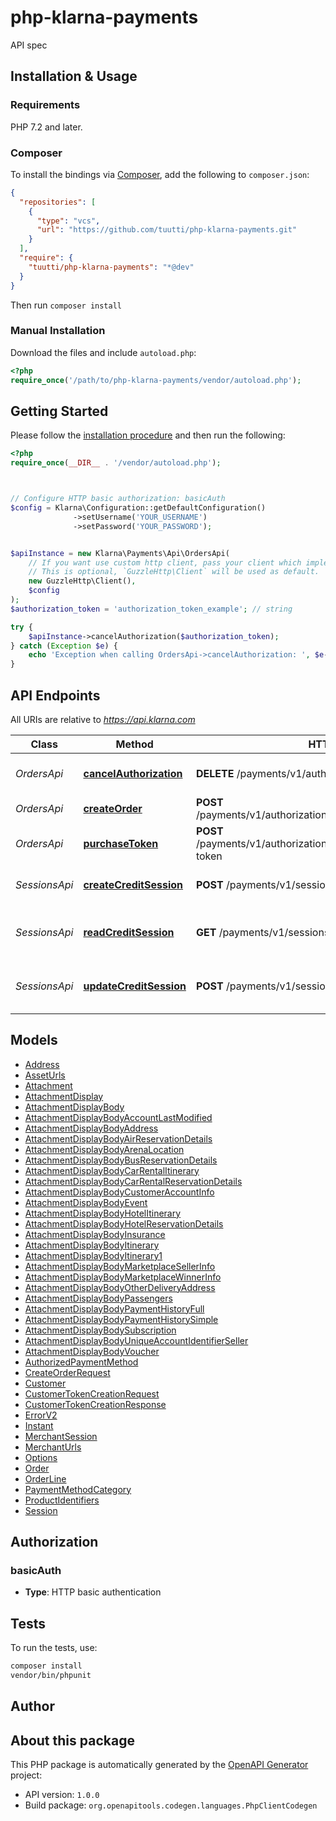 # php-klarna-payments

API spec


## Installation & Usage

### Requirements

PHP 7.2 and later.

### Composer

To install the bindings via [Composer](https://getcomposer.org/), add the following to `composer.json`:

```json
{
  "repositories": [
    {
      "type": "vcs",
      "url": "https://github.com/tuutti/php-klarna-payments.git"
    }
  ],
  "require": {
    "tuutti/php-klarna-payments": "*@dev"
  }
}
```

Then run `composer install`

### Manual Installation

Download the files and include `autoload.php`:

```php
<?php
require_once('/path/to/php-klarna-payments/vendor/autoload.php');
```

## Getting Started

Please follow the [installation procedure](#installation--usage) and then run the following:

```php
<?php
require_once(__DIR__ . '/vendor/autoload.php');



// Configure HTTP basic authorization: basicAuth
$config = Klarna\Configuration::getDefaultConfiguration()
              ->setUsername('YOUR_USERNAME')
              ->setPassword('YOUR_PASSWORD');


$apiInstance = new Klarna\Payments\Api\OrdersApi(
    // If you want use custom http client, pass your client which implements `GuzzleHttp\ClientInterface`.
    // This is optional, `GuzzleHttp\Client` will be used as default.
    new GuzzleHttp\Client(),
    $config
);
$authorization_token = 'authorization_token_example'; // string

try {
    $apiInstance->cancelAuthorization($authorization_token);
} catch (Exception $e) {
    echo 'Exception when calling OrdersApi->cancelAuthorization: ', $e->getMessage(), PHP_EOL;
}

```

## API Endpoints

All URIs are relative to *https://api.klarna.com*

Class | Method | HTTP request | Description
------------ | ------------- | ------------- | -------------
*OrdersApi* | [**cancelAuthorization**](docs/Api/OrdersApi.md#cancelauthorization) | **DELETE** /payments/v1/authorizations/{authorizationToken} | Cancel an existing authorization
*OrdersApi* | [**createOrder**](docs/Api/OrdersApi.md#createorder) | **POST** /payments/v1/authorizations/{authorizationToken}/order | Create a new order
*OrdersApi* | [**purchaseToken**](docs/Api/OrdersApi.md#purchasetoken) | **POST** /payments/v1/authorizations/{authorizationToken}/customer-token | Generate a consumer token
*SessionsApi* | [**createCreditSession**](docs/Api/SessionsApi.md#createcreditsession) | **POST** /payments/v1/sessions | Create a new credit session
*SessionsApi* | [**readCreditSession**](docs/Api/SessionsApi.md#readcreditsession) | **GET** /payments/v1/sessions/{session_id} | Read an existing credit session
*SessionsApi* | [**updateCreditSession**](docs/Api/SessionsApi.md#updatecreditsession) | **POST** /payments/v1/sessions/{session_id} | Update an existing credit session

## Models

- [Address](docs/Model/Address.md)
- [AssetUrls](docs/Model/AssetUrls.md)
- [Attachment](docs/Model/Attachment.md)
- [AttachmentDisplay](docs/Model/AttachmentDisplay.md)
- [AttachmentDisplayBody](docs/Model/AttachmentDisplayBody.md)
- [AttachmentDisplayBodyAccountLastModified](docs/Model/AttachmentDisplayBodyAccountLastModified.md)
- [AttachmentDisplayBodyAddress](docs/Model/AttachmentDisplayBodyAddress.md)
- [AttachmentDisplayBodyAirReservationDetails](docs/Model/AttachmentDisplayBodyAirReservationDetails.md)
- [AttachmentDisplayBodyArenaLocation](docs/Model/AttachmentDisplayBodyArenaLocation.md)
- [AttachmentDisplayBodyBusReservationDetails](docs/Model/AttachmentDisplayBodyBusReservationDetails.md)
- [AttachmentDisplayBodyCarRentalItinerary](docs/Model/AttachmentDisplayBodyCarRentalItinerary.md)
- [AttachmentDisplayBodyCarRentalReservationDetails](docs/Model/AttachmentDisplayBodyCarRentalReservationDetails.md)
- [AttachmentDisplayBodyCustomerAccountInfo](docs/Model/AttachmentDisplayBodyCustomerAccountInfo.md)
- [AttachmentDisplayBodyEvent](docs/Model/AttachmentDisplayBodyEvent.md)
- [AttachmentDisplayBodyHotelItinerary](docs/Model/AttachmentDisplayBodyHotelItinerary.md)
- [AttachmentDisplayBodyHotelReservationDetails](docs/Model/AttachmentDisplayBodyHotelReservationDetails.md)
- [AttachmentDisplayBodyInsurance](docs/Model/AttachmentDisplayBodyInsurance.md)
- [AttachmentDisplayBodyItinerary](docs/Model/AttachmentDisplayBodyItinerary.md)
- [AttachmentDisplayBodyItinerary1](docs/Model/AttachmentDisplayBodyItinerary1.md)
- [AttachmentDisplayBodyMarketplaceSellerInfo](docs/Model/AttachmentDisplayBodyMarketplaceSellerInfo.md)
- [AttachmentDisplayBodyMarketplaceWinnerInfo](docs/Model/AttachmentDisplayBodyMarketplaceWinnerInfo.md)
- [AttachmentDisplayBodyOtherDeliveryAddress](docs/Model/AttachmentDisplayBodyOtherDeliveryAddress.md)
- [AttachmentDisplayBodyPassengers](docs/Model/AttachmentDisplayBodyPassengers.md)
- [AttachmentDisplayBodyPaymentHistoryFull](docs/Model/AttachmentDisplayBodyPaymentHistoryFull.md)
- [AttachmentDisplayBodyPaymentHistorySimple](docs/Model/AttachmentDisplayBodyPaymentHistorySimple.md)
- [AttachmentDisplayBodySubscription](docs/Model/AttachmentDisplayBodySubscription.md)
- [AttachmentDisplayBodyUniqueAccountIdentifierSeller](docs/Model/AttachmentDisplayBodyUniqueAccountIdentifierSeller.md)
- [AttachmentDisplayBodyVoucher](docs/Model/AttachmentDisplayBodyVoucher.md)
- [AuthorizedPaymentMethod](docs/Model/AuthorizedPaymentMethod.md)
- [CreateOrderRequest](docs/Model/CreateOrderRequest.md)
- [Customer](docs/Model/Customer.md)
- [CustomerTokenCreationRequest](docs/Model/CustomerTokenCreationRequest.md)
- [CustomerTokenCreationResponse](docs/Model/CustomerTokenCreationResponse.md)
- [ErrorV2](docs/Model/ErrorV2.md)
- [Instant](docs/Model/Instant.md)
- [MerchantSession](docs/Model/MerchantSession.md)
- [MerchantUrls](docs/Model/MerchantUrls.md)
- [Options](docs/Model/Options.md)
- [Order](docs/Model/Order.md)
- [OrderLine](docs/Model/OrderLine.md)
- [PaymentMethodCategory](docs/Model/PaymentMethodCategory.md)
- [ProductIdentifiers](docs/Model/ProductIdentifiers.md)
- [Session](docs/Model/Session.md)

## Authorization

### basicAuth

- **Type**: HTTP basic authentication

## Tests

To run the tests, use:

```bash
composer install
vendor/bin/phpunit
```

## Author



## About this package

This PHP package is automatically generated by the [OpenAPI Generator](https://openapi-generator.tech) project:

- API version: `1.0.0`
- Build package: `org.openapitools.codegen.languages.PhpClientCodegen`
